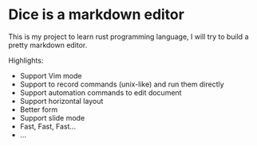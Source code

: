 # Dice is a markdown editor
This is my project to learn rust programming language, I will try to build a pretty markdown editor.

Highlights:
* Support Vim mode
* Support to record commands (unix-like) and run them directly
* Support automation commands to edit document
* Support horizontal layout
* Better form
* Support slide mode
* Fast, Fast, Fast...
* ...
